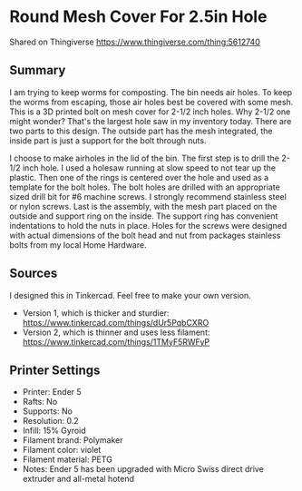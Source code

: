 # Round Mesh Cover For 2.5in Hole

Shared on Thingiverse https://www.thingiverse.com/thing:5612740

## Summary

I am trying to keep worms for composting. The bin needs air holes. To keep the worms from escaping, those air holes best be covered with some mesh. This is a 3D printed bolt on mesh cover for 2-1/2 inch holes. Why 2-1/2 one might wonder? That's the largest hole saw in my inventory today. There are two parts to this design. The outside part has the mesh integrated, the inside part is just a support for the bolt through nuts.

I choose to make airholes in the lid of the bin. The first step is to drill the 2-1/2 inch hole. I used a holesaw running at slow speed to not tear up the plastic. Then one of the rings is centered over the hole and used as a template for the bolt holes. The bolt holes are drilled with an appropriate sized drill bit for #6 machine screws. I strongly recommend stainless steel or nylon screws. Last is the assembly, with the mesh part placed on the outside and support ring on the inside. The support ring has convenient indentations to hold the nuts in place. Holes for the screws were designed with actual dimensions of the bolt head and nut from packages stainless bolts from my local Home Hardware.

## Sources

I designed this in Tinkercad. Feel free to make your own version.

- Version 1, which is thicker and sturdier: https://www.tinkercad.com/things/dUr5PqbCXRO
- Version 2, which is thinner and uses less filament: https://www.tinkercad.com/things/1TMyF5RWFyP

## Printer Settings

- Printer: Ender 5
- Rafts: No
- Supports: No
- Resolution: 0.2
- Infill: 15% Gyroid
- Filament brand: Polymaker
- Filament color: violet
- Filament material: PETG
- Notes: Ender 5 has been upgraded with Micro Swiss direct drive extruder and all-metal hotend